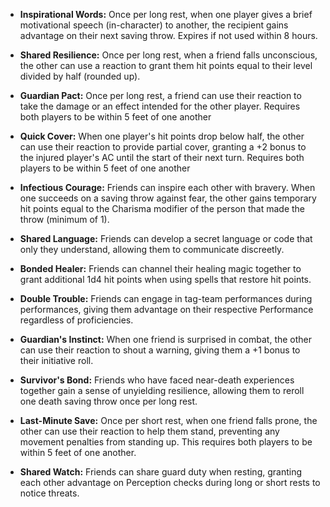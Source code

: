 - **Inspirational Words:** Once per long rest, when one player gives a brief motivational speech (in-character) to another, the recipient gains advantage on their next saving throw. Expires if not used within 8 hours.

- **Shared Resilience:** Once per long rest, when a friend falls unconscious, the other can use a reaction to grant them hit points equal to their level divided by half (rounded up).

- **Guardian Pact:** Once per long rest, a friend can use their reaction to take the damage or an effect intended for the other player. Requires both players to be within 5 feet of one another

- **Quick Cover:** When one player's hit points drop below half, the other can use their reaction to provide partial cover, granting a +2 bonus to the injured player's AC until the start of their next turn. Requires both players to be within 5 feet of one another

- **Infectious Courage:** Friends can inspire each other with bravery. When one succeeds on a saving throw against fear, the other gains temporary hit points equal to the Charisma modifier of the person that made the throw (minimum of 1).

- **Shared Language:** Friends can develop a secret language or code that only they understand, allowing them to communicate discreetly.

- **Bonded Healer:** Friends can channel their healing magic together to grant additional 1d4 hit points when using spells that restore hit points.

- **Double Trouble:** Friends can engage in tag-team performances during performances, giving them advantage on their respective Performance regardless of proficiencies.

- **Guardian's Instinct:** When one friend is surprised in combat, the other can use their reaction to shout a warning, giving them a +1 bonus to their initiative roll.

- **Survivor's Bond:** Friends who have faced near-death experiences together gain a sense of unyielding resilience, allowing them to reroll one death saving throw once per long rest.

- **Last-Minute Save:** Once per short rest, when one friend falls prone, the other can use their reaction to help them stand, preventing any movement penalties from standing up. This requires both players to be within 5 feet of one another.

- **Shared Watch:** Friends can share guard duty when resting, granting each other advantage on Perception checks during long or short rests to notice threats.

